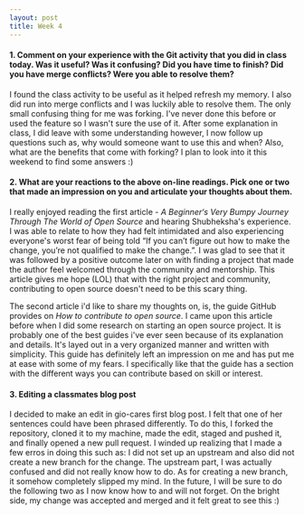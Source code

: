 ```yaml
---
layout: post
title: Week 4
---
```


#### 1. Comment on your experience with the Git activity that you did in class today. Was it useful? Was it confusing? Did you have time to finish? Did you have merge conflicts? Were you able to resolve them?

I found the class activity to be useful as it helped refresh my memory. I also did run into merge conflicts and I was luckily able to resolve them. The only small confusing thing for me was forking. I've never done this before or used the feature so I wasn't sure the use of it. After some explanation in class, I did leave with some understanding however, I now follow up questions such as, why would someone want to use this and when? Also, what are the benefits that come with forking? I plan to look into it this weekend to find some answers :)

#### 2. What are your reactions to the above on-line readings. Pick one or two that made an impression on you and articulate your thoughts about them.

I really enjoyed reading the first article - _A Beginner‘s Very Bumpy Journey Through The World of Open Source_ and hearing Shubheksha's experience. I was able to relate to how they had felt intimidated and also experiencing everyone's worst fear of being told “If you can’t figure out how to make the change, you’re not qualified to make the change.”. I was glad to see that it was followed by a positive outcome later on with finding a project that made the author feel welcomed through the community and mentorship. This article gives me hope (LOL) that with the right project and community, contributing to open source doesn't need to be this scary thing. 

The second article i'd like to share my thoughts on, is, the guide GitHub provides on _How to contribute to open source_. I came upon this article before when I did some research on starting an open source project. It is probably one of the best guides i've ever seen because of its explanation and details. It's layed out in a very organized manner and written with simplicity. This guide has definitely left an impression on me and has put me at ease with some of my fears. I specifically like that the guide has a section with the different ways you can contribute based on skill or interest.

#### 3. Editing a classmates blog post

I decided to make an edit in gio-cares first blog post. I felt that one of her sentences could have been phrased differently. To do this, I forked the repository, cloned it to my machine, made the edit, staged and pushed it, and finally opened a new pull request. I winded up realizing that I made a few erros in doing this such as: I did not set up an upstream and also did not create a new branch for the change. The upstream part, I was actually confused and did not really know how to do. As for creating a new branch, it somehow completely slipped my mind. In the future, I will be sure to do the following two as I now know how to and will not forget. On the bright side, my change was accepted and merged and it felt great to see this :)

